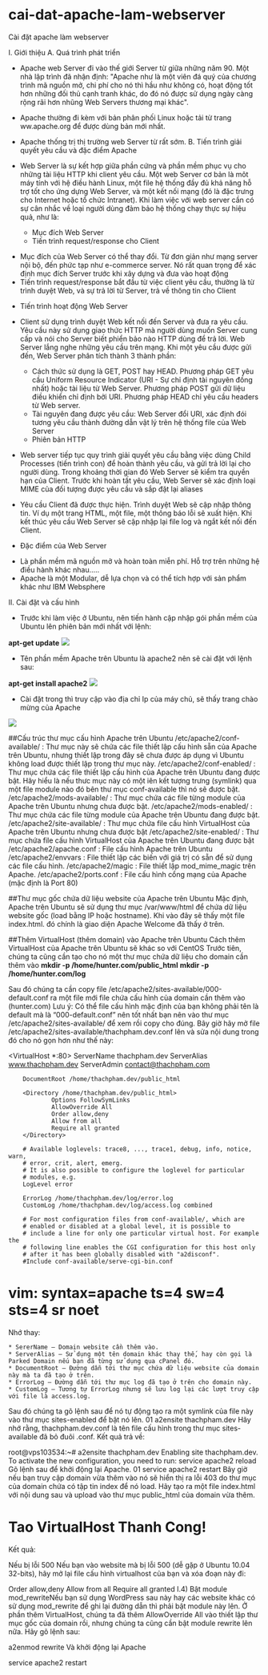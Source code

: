 # cai-dat-apache-lam-webserver
Cài đặt apache làm webserver

I. Giới thiệu
A. Quá trình phát triển
- Apache web Server đi vào thế giới Server từ giữa những năm 90. Một nhà lập trình đã nhận định: "Apache như là một viên đá quý của chương trình mã nguồn mở, chi phí cho nó thì hầu như không có, hoạt động tốt hơn những đối thủ cạnh tranh khác, do đó nó được sử dụng ngày càng rộng rãi hơn nhũng Web Servers thương mại khác".
- Apache thường đi kèm với bản phân phối Linux hoặc tải từ trang ww.apache.org để được dùng bản mới nhất.
- Apache thống trị thị trường web Server từ rất sớm.
B. Tiến trình giải quyết yêu cầu và đặc điểm Apache
- Web Server là sự kết hợp giữa phần cứng và phần mềm phục vụ cho những tài liệu HTTP khi client yêu cầu. Một web Server cơ bản là môt máy tính với hệ điều hành Linux, một file hệ thống đầy đủ khả năng hỗ trợ tốt cho ứng dựng Web Server, và một kết nối mạng (đó là đặc trưng cho Internet hoặc tổ chức Intranet). Khi làm việc với web server cần có sự cân nhắc về loại người dùng đảm bảo hệ thống chạy thực sự hiệu quả, như là:

	* Mục đích Web Server
	* Tiến trình request/response cho Client

+ Mục đích của Web Server có thể thay đổi. Từ đơn giản như mạng server nội bộ, đến phức tạp như e-commerce server. Nó rất quan trọng để xác định mục đích Server trước khi xây dựng và đưa vào hoạt động
+ Tiến trình request/response bắt đầu từ việc client yêu cầu, thường là từ trình duyệt Web, và sự trả lời từ Server, trả về thông tin cho Client
- Tiến trình hoạt động Web Server
+ Client sử dụng trình duyệt Web kết nối đến Server và đưa ra yêu cầu. Yêu cầu này sử dụng giao thức HTTP mà người dùng muốn Server cung cấp và nói cho Server biết phiển bảo nào HTTP dùng để trả lời. Web Server lắng nghe những yêu cầu trên mạng. Khi một yêu cầu được gửi đến, Web Server phân tích thành 3 thành phần:

	* Cách thức sử dụng là GET, POST hay HEAD. Phương pháp GET yêu cầu Uniform Resource Indicator (URI - Sự chỉ định tài nguyên đồng nhất) hoặc tài liệu từ Web Server. Phương pháp POST gửi dữ liệu điều khiển chỉ định bởi URI. Phương pháp HEAD chỉ yêu cầu headers từ Web server.
	* Tài nguyên đang được yêu cầu: Web Server đổi URI, xác định đói tương yêu cầu thành đường dẫn vật lý trên hệ thống file của Web Server
	* Phiên bản HTTP

+ Web server tiếp tục quy trình giải quyết yêu cầu bằng việc dùng Child Processes (tiến trình con) để hoàn thành yêu cầu, và gửi trả lời lại cho người dùng. Trong khoảng thời gian đó Web Server sẽ kiểm tra quyền hạn của Client. Trước khi hoàn tất yêu cầu, Web Server sẽ xác định loại MIME của đối tượng được yêu cầu và sắp đặt lại aliases
+ Yêu cầu Client đã được thực hiện. Trình duyệt Web sẽ cập nhập thông tin. Ví dụ một trang HTML, một file, một thông báo lỗi sẽ xuất hiện. Khi kết thúc yêu cầu Web Server sẽ cập nhập lại file log và ngắt kết nối đến Client.
- Đặc điểm của Web Server
+ Là phần mềm mã nguồn mở và hoàn toàn miễn phí. Hỗ trợ trên những hệ điều hành khác nhau.....
+ Apache là một Modular, dễ lựa chọn và có thể tích hợp với sản phẩm khác như IBM Websphere

II. Cài đặt và cấu hình

- Trước khi làm việc ở Ubuntu, nên tiến hành cập nhập gói phần mềm của Ubuntu lên phiên bản mới nhất với lệnh:

**apt-get update**
<img src="http://prntscr.com/8vi9rg" >

- Tên phần mềm Apache trên Ubuntu là apache2 nên sẽ cài đặt với lệnh sau:

**apt-get install apache2**
<img src="http://prntscr.com/8via5r" >

- Cài đặt trong thì truy cập vào địa chỉ Ip của máy chủ, sẽ thấy trang chào mừng của Apache
<img src=http://prntscr.com/8vib2b>

##Cấu trúc thư mục cấu hình Apache trên Ubuntu
/etc/apache2/conf-available/ : Thư mục này sẽ chứa các file thiết lập cấu hình sẵn của Apache trên Ubuntu, nhưng thiết lập trong đây sẽ chưa được áp dụng vì Ubuntu không load được thiết lập trong thư mục này.
/etc/apache2/conf-enabled/ : Thư mục chứa các file thiết lập cấu hình của Apache trên Ubuntu đang được bật. Hãy hiểu là nếu thưc mục này có một iên kết tượng trưng (symlink) qua một file module nào đó bên thư mục conf-available thì nó sẽ được bật.
/etc/apache2/mods-available/ : Thư mục chứa các file từng module của Apache trên Ubuntu nhưng chưa được bật.
/etc/apache2/mods-enabled/ : Thư mục chứa các file từng module của Apache trên Ubuntu đang được bật.
/etc/apache2/site-available/ : Thư mục chứa file cấu hình VirtualHost của Apache trên Ubuntu nhưng chưa được bật
/etc/apache2/site-enabled/ : Thư mục chứa file cấu hình VirtualHost của Apache trên Ubuntu đang được bật
/etc/apache2/apache.conf : File cấu hình Apache trên Ubuntu
/etc/apache2/envvars : File thiết lập các biến với giá trị có sẵn để sử dụng các file cấu hình.
/etc/apache2/magic : File thiết lập mod_mime_magic trên Apache.
/etc/apache2/ports.conf : File cấu hình cổng mạng của Apache (mặc định là Port 80)

##Thư mục gốc chứa dữ liệu website của Apache trên Ubuntu
Mặc định, Apache trên Ubuntu sẽ sử dụng thư mục  /var/www/html để chứa dữ liệu website gốc (load bằng IP hoặc hostname). Khi vào đây sẽ thấy một file index.html. đó chính là giao diện Apache Welcome đã thấy ở trên.

##Thêm VirtualHost (thêm domain) vào Apache trên Ubuntu
Cách thêm VirtualHost của Apache trên Ubuntu sẽ khác so với CentOS
Trước tiên, chúng ta cũng cần tạo cho nó một thư mục chứa dữ liệu cho domain cần thêm vào
**mkdir -p /home/hunter.com/public_html**
**mkdir -p /home/hunter.com/log**

Sau đó chúng ta cần copy file /etc/apache2/sites-available/000-default.conf ra một file mới file chứa cấu hình của domain cần thêm vào (hunter.com)
Lưu ý: Có thể file cấu hình mặc định của bạn không phải tên là default mà là “000-default.conf” nên tốt nhất bạn nên vào thư mục /etc/apache2/sites-available/ để xem rồi copy cho đúng.
Bây giờ hãy mở file /etc/apache2/sites-available/thachpham.dev.conf lên và sửa nội dung trong đó cho nó gọn hơn như thế này:

<VirtualHost *:80>
        ServerName thachpham.dev
        ServerAlias www.thachpham.dev
        ServerAdmin contact@thachpham.com
 
        DocumentRoot /home/thachpham.dev/public_html
 
        <Directory /home/thachpham.dev/public_html>
                Options FollowSymLinks
                AllowOverride All
                Order allow,deny
                Allow from all
                Require all granted
        </Directory>
 
        # Available loglevels: trace8, ..., trace1, debug, info, notice, warn,
        # error, crit, alert, emerg.
        # It is also possible to configure the loglevel for particular
        # modules, e.g.
        LogLevel error
 
        ErrorLog /home/thachpham.dev/log/error.log
        CustomLog /home/thachpham.dev/log/access.log combined
 
        # For most configuration files from conf-available/, which are
        # enabled or disabled at a global level, it is possible to
        # include a line for only one particular virtual host. For example the
        # following line enables the CGI configuration for this host only
        # after it has been globally disabled with "a2disconf".
        #Include conf-available/serve-cgi-bin.conf
</VirtualHost>
 
# vim: syntax=apache ts=4 sw=4 sts=4 sr noet
Nhớ thay:

	* SererName – Domain website cần thêm vào.
	* ServerAlias – Sử dụng một tên domain khác thay thế, hay còn gọi là Parked Domain nếu bạn đã từng sử dụng qua cPanel đó.
	* DocumentRoot – Đường dẫn tới thư mục chứa dữ liệu website của domain này mà ta đã tạo ở trên.
	* ErrorLog – Đường dẫn tới thư mục log đã tạo ở trên cho domain này.
	* CustomLog – Tương tự ErrorLog nhưng sẽ lưu log lại các lượt truy cập với file là access.log.

Sau đó chúng ta gõ lệnh sau để nó tự động tạo ra một symlink của file này vào thư mục sites-enabled để bật nó lên.
01
a2ensite thachpham.dev
Hãy nhớ rằng, thachpham.dev.conf là tên file cấu hình trong thư mục sites-available đã bỏ đuôi .conf.
Kết quả trả về:

root@vps103534:~# a2ensite thachpham.dev
Enabling site thachpham.dev.
To activate the new configuration, you need to run:
service apache2 reload
Gõ lệnh sau để khởi động lại Apache.
01
service apache2 restart
Bây giờ nếu bạn truy cập domain vừa thêm vào nó sẽ hiển thị ra lỗi 403 do thư mục của domain chứa có tập tin index để nó load. Hãy tạo ra một file index.html với nội dung sau và upload vào thư mục public_html của domain vừa thêm.

<html>
<head></head>
<body><h1>Tao VirtualHost Thanh Cong! </h1></body>
</html>
Kết quả:

Nếu bị lỗi 500
Nếu bạn vào website mà bị lỗi 500 (dễ gặp ở Ubuntu 10.04 32-bits), hãy mở lại file cấu hình virtualhost của bạn và xóa đoạn này đi:

Order allow,deny
Allow from all
Require all granted
I.4) Bật module mod_rewriteNếu bạn sử dụng WordPress sau này hay các website khác có sử dụng mod_rewrite để ghi lại đường dẫn thì phải bật module này lên. Ở phần thêm VirtualHost, chúng ta đã thêm AllowOverride All vào thiết lập thư mục gốc của domain rồi, nhưng chúng ta cũng cần bật module rewrite lên nữa. Hãy gõ lệnh sau:

a2enmod rewrite
Và khởi động lại Apache

service apache2 restart

